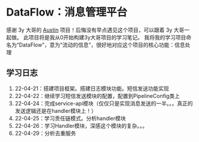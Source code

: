 # DataFlow：消息管理平台
感谢 3y 大哥的 [Austin](https://github.com/ZhongFuCheng3y/austin) 项目！后悔没有早点遇见这个项目，可以跟着 3y 大哥一起做。
此项目将是我从0开始构建3y大哥项目的学习笔记。
我将我的学习项目命名为“DataFlow”，意为“流动的信息”，很好地对应这个项目的核心功能：信息处理

## 学习日志
1. 22-04-21：搭建项目框架。搭建日志模块功能。短信发送功能实现
2. 22-04-22：继续学习短信发送模块的配置，配置到PipelineConfig类上
3. 22-04-24：完成service-api模块（仅仅只是实现消息发送的一半。。。真正的发送逻辑还是在handler模块上！）
4. 22-04-25：学习责任链模式。分析handler模块
5. 22-04-26：学习Handler模块，深感这个模块的复杂。。。
6. 22-04-29：分析去重服务

